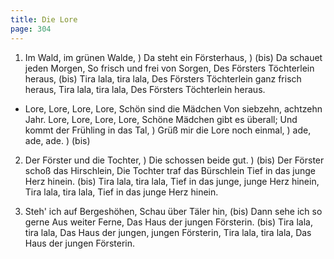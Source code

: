 ```yaml
---
title: Die Lore
page: 304
---  
```



1. Im Wald, im grünen Walde, )
Da steht ein Försterhaus,  ) (bis)
Da schauet jeden Morgen,
So frisch und frei von Sorgen,
Des Försters Töchterlein heraus, (bis)
Tira lala, tira lala,
Des Försters Töchterlein ganz frisch heraus,
Tira lala, tira lala,
Des Försters Töchterlein heraus.


- Lore, Lore, Lore, Lore,
Schön sind die Mädchen
Von siebzehn, achtzehn Jahr.
Lore, Lore, Lore, Lore,
Schöne Mädchen gibt es überall;
Und kommt der Frühling in das Tal, )
Grüß mir die Lore noch einmal,     )
ade, ade, ade.                     ) (bis)


2. Der Förster und die Tochter, )
Die schossen beide gut.         ) (bis)
Der Förster schoß das Hirschlein,
Die Tochter traf das Bürschlein
Tief in das junge Herz hinein. (bis)
Tira lala, tira lala,
Tief in das junge, junge Herz hinein,
Tira lala, tira lala,
Tief in das junge Herz hinein.


3. Steh' ich auf Bergeshöhen,
Schau über Täler hin, (bis)
Dann sehe ich so gerne
Aus weiter Ferne,   Das Haus der jungen Försterin. (bis)
Tira lala, tira lala,
Das Haus der jungen, jungen Försterin,
Tira lala, tira lala,
Das Haus der jungen Försterin.
